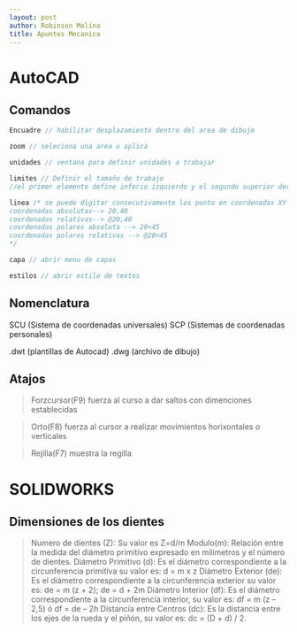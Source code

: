 ```yaml
---
layout: post
author: Robinson Molina
title: Apuntes Mecanica
---
```

# AutoCAD 

## Comandos

```C
Encuadre // habilitar desplazamiento dentro del area de dibujo

zoom // seleciona una area u aplica

unidades // ventana para definir unidades a trabajar

limites // Definir el tamaño de trabajo 
//el primer elemento define inferio izquierdo y el segundo superior derecho 

linea /* se puede digitar consecutivamente los punto en coordenadas XY separados con una coma 
coordenadas absolutas--> 20,40
coordenadas relativas--> @20,40
coordenadas polares absoluta --> 20<45
coordenadas polares relativas --> @20<45
*/

capa // abrir menu de capas

estilos // abrir estilo de textos 
```

## Nomenclatura

SCU (Sistema de coordenadas universales)
SCP (Sistemas de coordenadas personales)

.dwt (plantillas de Autocad)
.dwg (archivo de dibujo)

## Atajos

>Forzcursor(F9) fuerza al curso a dar saltos con dimenciones establecidas

>Orto(F8) fuerza al cursor a realizar movimientos horixontales o verticales

>Rejilla(F7) muestra la regilla 


# SOLIDWORKS

## Dimensiones de los dientes

>Numero de dientes (Z): Su valor es Z=d/m
>Modulo(m): Relación entre la medida del diámetro primitivo expresado en milímetros y el número de dientes.
>Diámetro Primitivo (d): Es el diámetro correspondiente a la circunferencia primitiva su valor es: d = m x z
>Diámetro Exterior (de): Es el diámetro correspondiente a la circunferencia exterior su valor es: de = m (z + 2);    de = d + 2m
>Diámetro Interior (df): Es el diámetro correspondiente a la circunferencia interior, su valor  es: df = m (z – 2,5) ó df = de – 2h
>Distancia entre Centros (dc): Es la distancia entre los ejes de la rueda y el piñón, su valor es:  dc = (D + d) / 2.